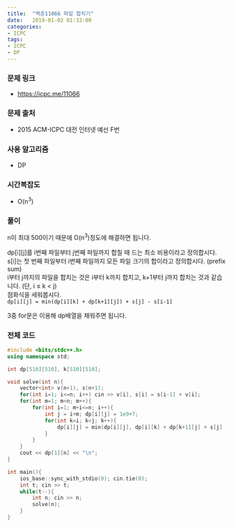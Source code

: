 ```yaml
---
title:  "백준11066 파일 합치기"
date:   2019-01-02 01:32:00
categories:
- ICPC
tags:
- ICPC
- DP
---
```


### 문제 링크
* https://icpc.me/11066

### 문제 출처
* 2015 ACM-ICPC 대전 인터넷 예선 F번

### 사용 알고리즘
* DP

### 시간복잡도
* O(n<sup>3</sup>)

### 풀이
n이 최대 500이기 때문에 O(n<sup>3</sup>)정도에 해결하면 됩니다.

dp[i][j]를 i번째 파일부터 j번째 파일까지 합칠 때 드는 최소 비용이라고 정의합시다.<br>
s[i]는 첫 번째 파일부터 i번째 파일까지 모든 파일 크기의 합이라고 정의합시다. (prefix sum)<br>
i부터 j까지의 파일을 합치는 것은 i부터 k까지 합치고, k+1부터 j까지 합치는 것과 같습니다. (단, i ≤ k &lt; j)<br>
점화식을 세워봅시다.<br>
`dp[i][j] = min(dp[i][k] + dp[k+1][j]) + s[j] - s[i-1]`<br>

3중 for문은 이용해 dp배열을 채워주면 됩니다.

### 전체 코드
```cpp
#include <bits/stdc++.h>
using namespace std;

int dp[510][510], k[510][510];

void solve(int n){
	vector<int> v(n+1), s(n+1);
	for(int i=1; i<=n; i++) cin >> v[i], s[i] = s[i-1] + v[i];
	for(int m=1; m<n; m++){
		for(int i=1; m+i<=n; i++){
			int j = i+m; dp[i][j] = 1e9+7;
			for(int k=i; k<j; k++){
				dp[i][j] = min(dp[i][j], dp[i][k] + dp[k+1][j] + s[j] - s[i-1]);
			}
		}
	}
	cout << dp[1][n] << "\n";
}

int main(){
	ios_base::sync_with_stdio(0); cin.tie(0);
	int t; cin >> t;
	while(t--){
		int n; cin >> n;
		solve(n);
	}
}
```
